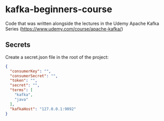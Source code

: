 # kafka-beginners-course

Code that was written alongside the lectures in the Udemy Apache Kafka Series (https://www.udemy.com/course/apache-kafka/)

## Secrets

Create a secret.json file in the root of the project:

```json
{
  "consumerKey": "",
  "consumerSecret": "",
  "token": "",
  "secret": "",
  "terms": [
    "kafka",
    "java"
  ],
  "kafkaHost": "127.0.0.1:9092"
}
```
